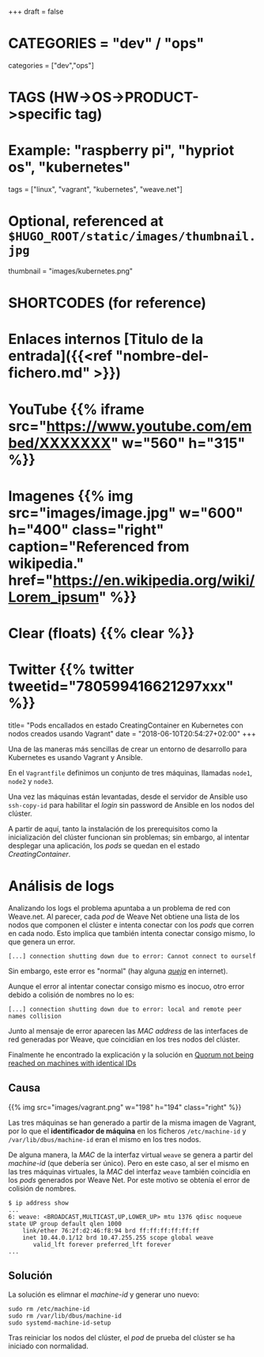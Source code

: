 +++
draft = false

# CATEGORIES = "dev" / "ops"
categories = ["dev","ops"]
# TAGS (HW->OS->PRODUCT->specific tag)
# Example: "raspberry pi", "hypriot os", "kubernetes"

tags = ["linux", "vagrant", "kubernetes", "weave.net"]

# Optional, referenced at `$HUGO_ROOT/static/images/thumbnail.jpg`
thumbnail = "images/kubernetes.png"

# SHORTCODES (for reference)

# Enlaces internos [Titulo de la entrada]({{<ref "nombre-del-fichero.md" >}})

# YouTube {{% iframe src="https://www.youtube.com/embed/XXXXXXX" w="560" h="315" %}}
# Imagenes {{% img src="images/image.jpg" w="600" h="400" class="right" caption="Referenced from wikipedia." href="https://en.wikipedia.org/wiki/Lorem_ipsum" %}}
# Clear (floats) {{% clear %}}
# Twitter {{% twitter tweetid="780599416621297xxx" %}}

title=  "Pods encallados en estado CreatingContainer en Kubernetes con nodos creados usando Vagrant"
date = "2018-06-10T20:54:27+02:00"
+++

Una de las maneras más sencillas de crear un entorno de desarrollo para Kubernetes es usando Vagrant y Ansible.

En el `Vagrantfile` definimos un conjunto de tres máquinas, llamadas `node1`, `node2` y `node3`.

Una vez las máquinas están levantadas, desde el servidor de Ansible uso `ssh-copy-id` para habilitar el _login_ sin password de Ansible en los nodos del clúster.

A partir de aquí, tanto la instalación de los prerequisitos como la inicialización del clúster funcionan sin problemas; sin embargo, al intentar desplegar una aplicación, los _pods_ se quedan en el estado _CreatingContainer_.

<!--more-->

# Análisis de logs

Analizando los logs el problema apuntaba a un problema de red con Weave.net. Al parecer, cada _pod_ de Weave Net obtiene una lista de los nodos que componen el clúster e intenta conectar con los _pods_ que corren en cada nodo. Esto implica que también intenta conectar consigo mismo, lo que genera un error.

```shell
[...] connection shutting down due to error: Cannot connect to ourself
```

Sin embargo, este error es "normal" (hay alguna [_queja_](https://github.com/weaveworks/weave/issues/1305) en internet).

Aunque el error al intentar conectar consigo mismo es inocuo, otro error debido a colisión de nombres no lo es:

```shell
[...] connection shutting down due to error: local and remote peer names collision
```

Junto al mensaje de error aparecen las _MAC address_ de las interfaces de red generadas por Weave, que coincidían en los tres nodos del clúster.

Finalmente he encontrado la explicación y la solución en [Quorum not being reached on machines with identical IDs](https://github.com/weaveworks/weave/issues/2767)

## Causa

{{% img src="images/vagrant.png" w="198" h="194" class="right" %}}

Las tres máquinas se han generado a partir de la misma imagen de Vagrant, por lo que el **identificador de máquina** en los ficheros `/etc/machine-id` y `/var/lib/dbus/machine-id` eran el mismo en los tres nodos.

De alguna manera, la _MAC_ de la interfaz virtual `weave` se genera a partir del _machine-id_ (que debería ser único). Pero en este caso, al ser el mismo en las tres máquinas virtuales, la _MAC_ del interfaz `weave` también coincidía en los _pods_ generados por Weave Net. Por este motivo se obtenía el error de colisión de nombres.

```shell
$ ip address show
...
6: weave: <BROADCAST,MULTICAST,UP,LOWER_UP> mtu 1376 qdisc noqueue state UP group default qlen 1000
    link/ether 76:2f:d2:46:f8:94 brd ff:ff:ff:ff:ff:ff
    inet 10.44.0.1/12 brd 10.47.255.255 scope global weave
       valid_lft forever preferred_lft forever
...
```

## Solución

La solución es elimnar el _machine-id_ y generar uno nuevo:

```shell
sudo rm /etc/machine-id
sudo rm /var/lib/dbus/machine-id
sudo systemd-machine-id-setup
```

Tras reiniciar los nodos del clúster, el _pod_ de prueba del clúster se ha iniciado con normalidad.